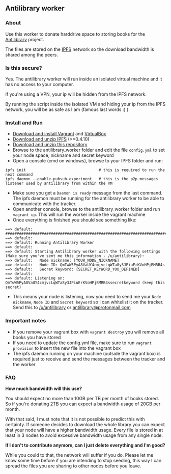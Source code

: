 ## Antilibrary worker


### About

Use this worker to donate harddrive space to storing books for the [Antilibrary](https://www.reddit.com/r/antilibrary/comments/6ow6tq/antilibrary_faq/) project. 

The files are stored on the [IPFS](https://ipfs.io/) network so the download bandwidth is shared among the peers.

### Is this secure?

Yes. The antilibrary worker will run inside an isolated virtual machine and it has no access to your computer.

If you're using a VPN, your ip will be hidden from the IPFS network.

By running the script inside the isolated VM and hiding your ip from the IPFS network, you will be as safe as I am (famous last words :) )

### Install and Run

- [Download and install Vagrant](https://www.vagrantup.com/downloads.html) and [VirtualBox](https://www.virtualbox.org/wiki/Downloads)
- [Download and unzip IPFS](https://ipfs.io/docs/install/) (>=0.4.10)
- [Download and unzip this repository](https://github.com/antilibrary/antilibrary_worker/archive/master.zip)
- Browse to the antilibrary_worker folder and edit the file `config.yml` to set your node space, nickname and secret keyword
- Open a console (cmd on windows), browse to your IPFS folder and run:

```
ipfs init                                # this is required to run the next command
ipfs daemon --enable-pubsub-experiment   # this is the p2p messages listener used by antilibrary from within the VM
```

- Make sure you get a `Daemon is ready` message from the last command. The ipfs daemon must be running for the antilibrary worker to be able to communicate with the tracker.
- Open another console, browse to the antilibrary_worker folder and run `vagrant up`. This will run the worker inside the vagrant machine
- Once everything is finished you should see something like:

```
==> default: #######################################################################
==> default:
==> default: Running Antilibrary Worker
==> default:
==> default: Starting Antilibrary worker with the following settings (Make sure you've sent me this information - /u/antilibrary):
==> default:   Node nickname: [YOUR_NODE_NICKNAME]
==> default:   Node ID: QmTwW5PyA8VaUY4cmjvcLqWTa8y3JPiuErKVoHPjBMRB4s
==> default:   Secret keyword: [SECRET_KEYWORD_YOU_DEFINED]
==> default:
==> default: Listening on: QmTwW5PyA8VaUY4cmjvcLqWTa8y3JPiuErKVoHPjBMRB4ssecretkeyword (keep this secret)
```

- This means your node is listening, now you need to send me your `Node nickname`, `Node ID` and `Secret keyword` so I can whitelist it on the tracker. Send this to [/u/antilibrary](https://www.reddit.com/user/antilibrary/) or antilibrary@protonmail.com


### Important notes

- If you remove your vagrant box with `vagrant destroy` you will remove all books you have stored
- If you need to update the config.yml file, make sure to run `vagrant provision` to insert the new file into the vagrant box
- The ipfs daemon running on your machine (outside the vagrant box) is required just to receive and send the messages between the tracker and the worker


### FAQ


**How much bandwidth will this use?**

You should expect no more than 10GB per TB per month of books stored. So if you're donating 2TB you can expect a bandwidth usage of 20GB per month.

With that said, I must note that it is not possible to predict this with certainty. If someone decides to download the whole library you can expect that your node will have a higher bandwidth usage. Every file is stored in at least in 3 nodes to avoid excessive bandwidth usage from any single node.

**If I don't to contribute anymore, can I just delete everything and I'm good?**

While you could to that, the network will suffer if you do. Please let me know some time before if you are intending to stop seeding, this way I can spread the files you are sharing to other nodes before you leave.